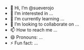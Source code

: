 - 👋 Hi, I’m @sueverojo
- 👀 I’m interested in ...
- 🌱 I’m currently learning ...
- 💞️ I’m looking to collaborate on ...
- 📫 How to reach me ...
- 😄 Pronouns: ...
- ⚡ Fun fact: ...

<!---
sueverojo/sueverojo is a ✨ special ✨ repository because its `README.md` (this file) appears on your GitHub profile.
You can click the Preview link to take a look at your changes.
--->
